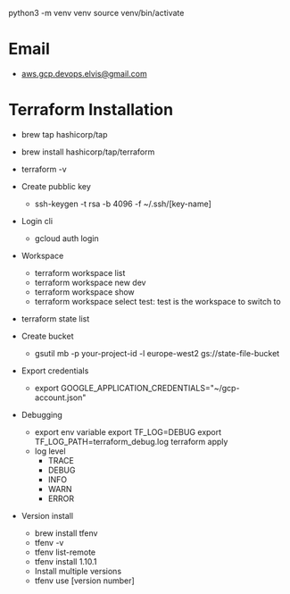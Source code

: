 

python3 -m venv venv
source venv/bin/activate

# Email
- aws.gcp.devops.elvis@gmail.com

# Terraform Installation
- brew tap hashicorp/tap
- brew install hashicorp/tap/terraform
- terraform -v






- Create pubblic key
    - ssh-keygen -t rsa -b 4096 -f ~/.ssh/[key-name]
- Login cli
    -  gcloud auth login
- Workspace
    - terraform workspace list
    - terraform workspace new dev
    - terraform workspace show
    - terraform workspace select test: test is the workspace to switch to
- terraform state list
- Create bucket
    - gsutil mb -p your-project-id -l europe-west2 gs://state-file-bucket
- Export credentials
    - export GOOGLE_APPLICATION_CREDENTIALS="~/gcp-account.json"
- Debugging
    - export env variable
      export TF_LOG=DEBUG
      export TF_LOG_PATH=terraform_debug.log
      terraform apply
    - log level
        - TRACE
        - DEBUG
        - INFO
        - WARN
        - ERROR
- Version install
    - brew install tfenv
    - tfenv -v
    - tfenv list-remote
    - tfenv install 1.10.1
    - Install multiple versions
    - tfenv use [version number]

    
